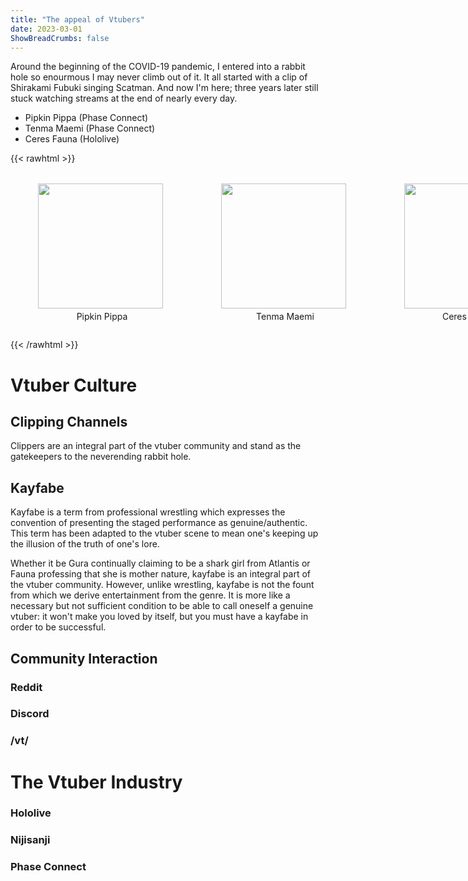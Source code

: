```yaml
---
title: "The appeal of Vtubers"
date: 2023-03-01
ShowBreadCrumbs: false
---
```


Around the beginning of the COVID-19 pandemic, I entered into a rabbit hole so enourmous I may never climb out of it. It all started with a clip of Shirakami Fubuki singing Scatman. And now I'm here; three years later still stuck watching streams at the end of nearly every day.


- Pipkin Pippa (Phase Connect)
- Tenma Maemi (Phase Connect)
- Ceres Fauna (Hololive)
   

{{< rawhtml >}}
<style>

.container img{
  float:left;
  margin-right:5px;
  padding:4px;
}

.aimg{
  box-shadow: 0 0px;
  color: rgba(30, 30, 30, 0);
}

.container{
  display: flex;
  flex-direction: row;
  flex-wrap: nowrap;
  align-items: flex-start;
}
</style>
<div class="container" style="width: 630px; max-width: 100%;">
<figure>
  <img src="https://characterai.io/i/300/static/avatars/uploaded/2022/10/6/BtUEqYZYEweIhWhWDbISA_2TlSIL6S24XejGMEmp1eo.webp"  width="200" height="200">
  <figcaption style="text-align:center;">Pipkin Pippa</figcaption>
</figure>
<figure>
  <img src="https://yt3.googleusercontent.com/ab1p41f1quWyteO6IHaYVEXpZHsoftG3TejXnFEffSGndsOI5vCYGIWPG6-Rj7dtxLLWOGrd9g=s900-c-k-c0x00ffffff-no-rj"  width="200" height="200">
  <figcaption style="text-align:center;">Tenma Maemi</figcaption>
</figure>
<figure>
  <img src="https://i.pinimg.com/736x/ed/74/7c/ed747c167e6f0e70973781bfea3910e6.jpg"  width="200" height="200">
  <figcaption style="text-align:center;">Ceres Fauna</figcaption>
</figure>
</div>

{{< /rawhtml >}}


# Vtuber Culture


## Clipping Channels
Clippers are an integral part of the vtuber community and stand as the gatekeepers to the neverending rabbit hole.

## Kayfabe

Kayfabe is a term from professional wrestling which expresses the convention of presenting the staged performance as genuine/authentic. This term has been adapted to the vtuber scene to mean one's keeping up the illusion of the truth of one's lore.

Whether it be Gura continually claiming to be a shark girl from Atlantis or Fauna professing that she is mother nature, kayfabe is an integral part of the vtuber community. However, unlike wrestling, kayfabe is not the fount from which we derive entertainment from the genre. It is more like a necessary but not sufficient condition to be able to call oneself a genuine vtuber: it won't make you loved by itself, but you must have a kayfabe in order to be successful.

## Community Interaction

### Reddit

### Discord

### /vt/

# The Vtuber Industry

### Hololive

### Nijisanji

### Phase Connect


